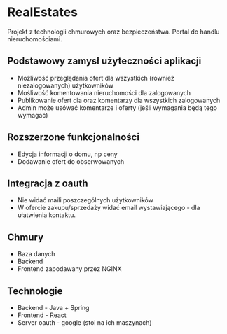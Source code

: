 # RealEstates

Projekt z technologii chmurowych oraz bezpieczeństwa. Portal do handlu nieruchomościami.

## Podstawowy zamysł użyteczności aplikacji

- Możliwość przeglądania ofert dla wszystkich (również niezalogowanych) użytkowników
- Mośliwość komentowania nieruchomości dla zalogowanych
- Publikowanie ofert dla oraz komentarzy dla wszystkich zalogowanych
- Admin może usówać komentarze i oferty (jeśli wymagania będą tego wymagać)
  
## Rozszerzone funkcjonalności

- Edycja informacji o domu, np ceny
- Dodawanie ofert do obserwowanych

## Integracja z oauth

- Nie widać maili poszczególnych użytkowników
- W ofercie zakupu/sprzedaży widać email wystawiającego - dla ułatwienia kontaktu.

## Chmury

- Baza danych
- Backend
- Frontend zapodawany przez NGINX

## Technologie

- Backend - Java + Spring
- Frontend - React
- Server oauth - google (stoi na ich maszynach)
  
